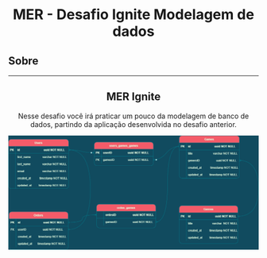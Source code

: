 <div align="center">
  
  # MER - Desafio Ignite Modelagem de dados  
</div>

## Sobre

<hr/>

<h2 align="center">MER Ignite</h4>

<p align="center">Nesse desafio você irá praticar um pouco da modelagem de banco de dados, partindo da aplicação desenvolvida no desafio anterior.</p>


<div align="center">
  <img src="./MER-Desafio-ignite.png" alt="Projeto desenvolvido">
</div>






